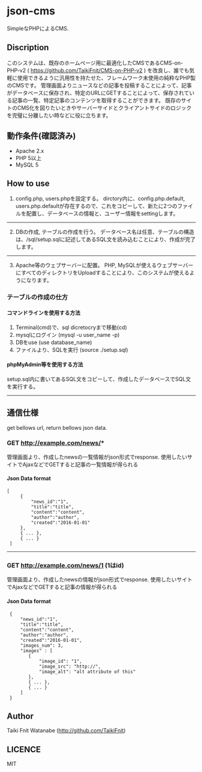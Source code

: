# json-cms
SimpleなPHPによるCMS.

## Discription
このシステムは、既存のホームページ用に最適化したCMSであるCMS-on-PHP-v2 ( https://github.com/TaikiFnit/CMS-on-PHP-v2 ) を改良し、誰でも気軽に使用できるように汎用性を持たせた、フレームワーク未使用の純粋なPHP製のCMSです。
管理画面よりニュースなどの記事を投稿することによって、記事がデータベースに保存され、特定のURLにGETすることによって、保存されている記事の一覧、特定記事のコンテンツを取得することができます。
既存のサイトのCMS化を図りたいときやサーバーサイドとクライアントサイドのロジックを完璧に分離したい時などに役に立ちます。

## 動作条件(確認済み)
* Apache 2.x
* PHP 5以上
* MySQL 5

## How to use
1. config.php, users.phpを設定する。
dirctory内に、config.php.default, users.php.defaultが存在するので、これをコピーして、新たに2つのファイルを配置し、データベースの情報と、ユーザー情報をsettingします。
---
2. DBの作成, テーブルの作成を行う。
データベース名は任意、テーブルの構造は、/sql/setup.sqlに記述してあるSQL文を読み込むことにより、作成が完了します。
---
3. Apache等のウェブサーバーに配置。
PHP, MySQLが使えるウェブサーバーにすべてのディレクトリをUploadすることにより、このシステムが使えるようになります。

### テーブルの作成の仕方
#### コマンドラインを使用する方法
1. Terminal(cmd)で、sql dicretocryまで移動(cd)
2. mysqlにログイン (mysql -u user_name -p)
3. DBをuse (use database_name)
4. ファイルより、SQLを実行 (source ./setup.sql)

#### phpMyAdmin等を使用する方法
setup.sql内に書いてあるSQL文をコピーして、作成したデータベースでSQL文を実行する。

---

## 通信仕様
get bellows url, return bellows json data.

### GET http://example.com/news/*
管理画面より、作成したnewsの一覧情報がjson形式でresponse.
使用したいサイトでAjaxなどでGETすると記事の一覧情報が得られる

#### Json Data format
    [
         {
             "news_id":"1",
             "title":"title",
             "content":"content",
             "author":"author",
             "created":"2016-01-01"
         },
         { ... },
         { ... }
     ]

---

### GET http://example.com/news/1 (1はid)
管理画面より、作成したnewsの情報がjson形式でresponse.
使用したいサイトでAjaxなどでGETすると記事の情報が得られる

#### Json Data format
     {
         "news_id":"1",
         "title":"title",
         "content":"content",
         "author":"author",
         "created":"2016-01-01",
         "images_num": 3,
         "images" : [
            {
                "image_id": "1",
                "image_src": "http://",
                "image_alt": "alt attribute of this"
            },
            { ... },
            { ... }
         ]
     }

## Author
Taiki Fnit Watanabe (http://github.com/TaikiFnit)

## LICENCE
MIT